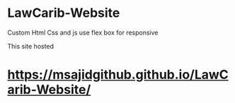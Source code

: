 # LawCarib-Website
Custom Html Css and js 
use flex box for responsive

This site hosted
# https://msajidgithub.github.io/LawCarib-Website/

